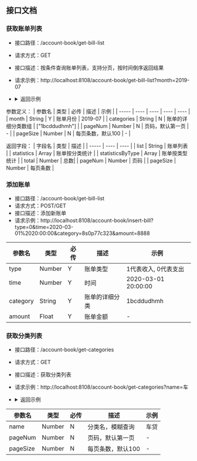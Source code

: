 ## 接口文档

### 获取账单列表
- 接口路径：/account-book/get-bill-list
- 请求方式：GET
- 接口描述：按条件查询账单列表，支持分页，按时间倒序返回结果
- 请求示例：http://localhost:8108/account-book/get-bill-list?month=2019-07 
- <details>
  <summary>返回示例</summary>

  ```json
    {
      "errno": 0,
      "errmsg": "ok",
      "data": {
        "list": [
          {
            "type": "支出",
            "category": "交通",
            "time": "2019-07-31",
            "amount": 1900
          },
          {
            "type": "收入",
            "category": "基金投资",
            "time": "2019-07-31",
            "amount": 1000
          },
          {
            "type": "支出",
            "category": "日常饮食",
            "time": "2019-07-24",
            "amount": 3900
          },
          {
            "type": "支出",
            "category": "房贷",
            "time": "2019-07-01",
            "amount": 5400
          },
          {
            "type": "支出",
            "category": "房屋租赁",
            "time": "2019-07-01",
            "amount": 1500
          },
          {
            "type": "收入",
            "category": "工资",
            "time": "2019-07-01",
            "amount": 30000
          },
          {
            "type": "支出",
            "category": "日常饮食",
            "time": "2019-07-01",
            "amount": 100
          }
        ],
        "statistics": [
          {
            "category": "工资",
            "total_amount": 30000
          },
          {
            "category": "房贷",
            "total_amount": 5400
          },
          {
            "category": "日常饮食",
            "total_amount": 4000
          },
          {
            "category": "交通",
            "total_amount": 1900
          },
          {
            "category": "房屋租赁",
            "total_amount": 1500
          },
          {
            "category": "基金投资",
            "total_amount": 1000
          }
        ],
        "statisticsByType": [
          {
            "type": "收入",
            "total_amount": 31000
          },
          {
            "type": "支出",
            "total_amount": 12800
          },
          {
            "type": "净收入",
            "total_amount": 18200
          }
        ],
        "total": 7,
        "pageNum": 1,
        "pageSize": 100
      }
    }
  ```
</details>

参数定义：
| 参数名 | 类型 | 必传 | 描述 | 示例 |
| ----- | ---- | ---- | ---- | ---- |
| month | String | Y | 账单月份 | 2019-07 |
| categories | String | N | 账单的详细分类数组 | ["1bcddudhmh"] |
| pageNum | Number | N | 页码，默认第一页 | - |
| pageSize | Number | N | 每页条数，默认100 | - |


返回字段：
| 字段名 | 类型 | 描述 |
| ----- | ---- | ---- | 
| list | String | 账单列表 |
| statistics | Array | 账单按分类统计 |
| statisticsByType | Array | 账单按类型统计 |
| total | Number | 总数|
| pageNum | Number | 页码 | 
| pageSize | Number | 每页条数 |

### 添加账单
- 接口路径：/account-book/get-bill-list
- 请求方式：POST/GET
- 接口描述：添加新账单
- 请求示例：http://localhost:8108/account-book/insert-bill?type=0&time=2020-03-01%2020:00:00&category=8s0p77c323&amount=8888 

| 参数名 | 类型 | 必传 | 描述 | 示例 |
| ----- | ---- | ---- | ---- | ---- |
| type | Number | Y | 账单类型 | 1代表收入, 0代表支出 |
| time | Number | Y | 时间 | 2020-03-01 20:00:00 |
| category | String | Y | 账单的详细分类 | 1bcddudhmh |
| amount | Float | Y | 账单金额 | - |

### 获取分类列表
- 接口路径：/account-book/get-categories
- 请求方式：GET
- 接口描述：获取分类列表
- 请求示例：http://localhost:8108/account-book/get-categories?name=车
- <details>
  <summary>返回示例</summary>

  ```json
  {
    "errno": 0,
    "errmsg": "ok",
    "data": {
      "list": [
        {
          "id": "1bcddudhmh",
          "type": 0,
          "name": "车贷"
        },
        {
          "id": "hc5g66kviq",
          "type": 0,
          "name": "车辆保养"
        }
      ],
      "total": 2,
      "pageNum": 1,
      "pageSize": 20
    }
  }
  ```
</details>

| 参数名 | 类型 | 必传 | 描述 | 示例 |
| ----- | ---- | ---- | ---- | ---- |
| name | Number | N | 分类名，模糊查询 | 车贷 |
| pageNum | Number | N | 页码，默认第一页 | - |
| pageSize | Number | N | 每页条数，默认100 | - |
